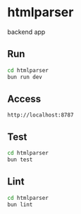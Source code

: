 # htmlparser

backend app

## Run

```bash
cd htmlparser
bun run dev
```

## Access

```
http://localhost:8787
```

## Test

```bash
cd htmlparser
bun test
```

## Lint
```bash
cd htmlparser
bun lint
```
